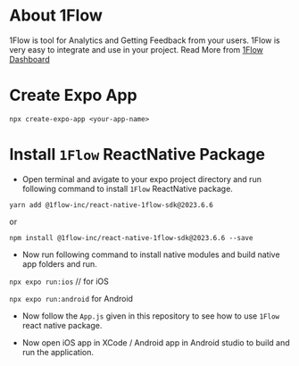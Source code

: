 # About 1Flow

1Flow is tool for Analytics and Getting Feedback from your users. 1Flow is very easy to integrate and use in your project. Read More from [1Flow Dashboard](https://1flow.app)

# Create Expo App

`npx create-expo-app <your-app-name>`

# Install `1Flow` ReactNative Package

- Open terminal and avigate to your expo project directory and run following command to install `1Flow` ReactNative package.

`yarn add @1flow-inc/react-native-1flow-sdk@2023.6.6`

or

`npm install @1flow-inc/react-native-1flow-sdk@2023.6.6 --save`

- Now run following command to install native modules and build native app folders and run.

`npx expo run:ios` // for iOS

`npx expo run:android` for Android

- Now follow the `App.js` given in this repository to see how to use `1Flow` react native package.

- Now open iOS app in XCode / Android app in Android studio to build and run the application.




